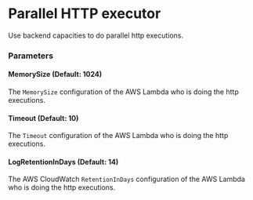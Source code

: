 # Parallel HTTP executor

Use backend capacities to do parallel http executions.

### Parameters

#### MemorySize (Default: 1024)
The `MemorySize` configuration of the AWS Lambda who is doing the http executions.

#### Timeout (Default: 10)
The `Timeout` configuration of the AWS Lambda who is doing the http executions.

#### LogRetentionInDays (Default: 14)
The AWS CloudWatch `RetentionInDays` configuration of the AWS Lambda who is doing the http executions.
